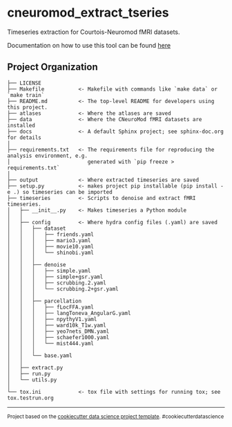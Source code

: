 cneuromod_extract_tseries
==============================

Timeseries extraction for Courtois-Neuromod fMRI datasets.

Documentation on how to use this tool can be found [here](https://github.com/courtois-neuromod/cneuromod_extract_tseries/blob/main/docs/overview.rst)

Project Organization
------------

    ├── LICENSE
    ├── Makefile           <- Makefile with commands like `make data` or `make train`
    ├── README.md          <- The top-level README for developers using this project.
    ├── atlases            <- Where the atlases are saved
    ├── data               <- Where the CNeuroMod fMRI datasets are installed
    ├── docs               <- A default Sphinx project; see sphinx-doc.org for details
    │
    ├── requirements.txt   <- The requirements file for reproducing the analysis environment, e.g.
    │                         generated with `pip freeze > requirements.txt`
    │
    ├── output             <- Where extracted timeseries are saved
    ├── setup.py           <- makes project pip installable (pip install -e .) so timeseries can be imported
    ├── timeseries         <- Scripts to denoise and extract fMRI timeseries.
    │   ├── __init__.py    <- Makes timeseries a Python module
    │   │
    │   ├── config         <- Where hydra config files (.yaml) are saved
    │   │   ├── dataset
    │   │   │   ├── friends.yaml
    │   │   │   ├── mario3.yaml
    │   │   │   ├── movie10.yaml
    │   │   │   └── shinobi.yaml
    │   │   │   
    │   │   ├── denoise
    │   │   │   ├── simple.yaml
    │   │   │   ├── simple+gsr.yaml
    │   │   │   ├── scrubbing.2.yaml
    │   │   │   └── scrubbing.2+gsr.yaml
    │   │   │       
    │   │   ├── parcellation
    │   │   │   ├── fLocFFA.yaml
    │   │   │   ├── langToneva_AngularG.yaml
    │   │   │   ├── npythyV1.yaml
    │   │   │   ├── ward10k_T1w.yaml
    │   │   │   ├── yeo7nets_DMN.yaml
    │   │   │   ├── schaefer1000.yaml
    │   │   │   └── mist444.yaml
    │   │   │
    │   │   └── base.yaml
    │   │
    │   ├── extract.py
    │   ├── run.py
    │   └── utils.py
    │
    └── tox.ini            <- tox file with settings for running tox; see tox.testrun.org


--------

<p><small>Project based on the <a target="_blank" href="https://drivendata.github.io/cookiecutter-data-science/">cookiecutter data science project template</a>. #cookiecutterdatascience</small></p>
